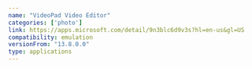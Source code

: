 ```yaml
---
name: "VideoPad Video Editor"
categories: ['photo']
link: https://apps.microsoft.com/detail/9n3blc6d9v3s?hl=en-us&gl=US
compatibility: emulation
versionFrom: "13.8.0.0"
type: applications
---
```



